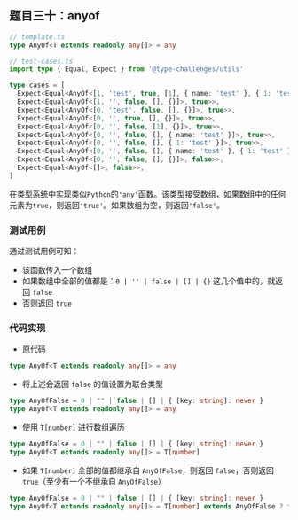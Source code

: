 ## 题目三十：anyof

```ts
// template.ts
type AnyOf<T extends readonly any[]> = any
```

```ts
// test-cases.ts
import type { Equal, Expect } from '@type-challenges/utils'

type cases = [
  Expect<Equal<AnyOf<[1, 'test', true, [1], { name: 'test' }, { 1: 'test' }]>, true>>,
  Expect<Equal<AnyOf<[1, '', false, [], {}]>, true>>,
  Expect<Equal<AnyOf<[0, 'test', false, [], {}]>, true>>,
  Expect<Equal<AnyOf<[0, '', true, [], {}]>, true>>,
  Expect<Equal<AnyOf<[0, '', false, [1], {}]>, true>>,
  Expect<Equal<AnyOf<[0, '', false, [], { name: 'test' }]>, true>>,
  Expect<Equal<AnyOf<[0, '', false, [], { 1: 'test' }]>, true>>,
  Expect<Equal<AnyOf<[0, '', false, [], { name: 'test' }, { 1: 'test' }]>, true>>,
  Expect<Equal<AnyOf<[0, '', false, [], {}]>, false>>,
  Expect<Equal<AnyOf<[]>, false>>,
]
```

在类型系统中实现类似`Python`的`'any'`函数。该类型接受数组，如果数组中的任何元素为`true`，则返回`'true'`。如果数组为空，则返回`'false'`。



### 测试用例

通过测试用例可知：

- 该函数传入一个数组
- 如果数组中全部的值都是：`0 | '' | false | [] | {}` 这几个值中的，就返回 `false`
- 否则返回 `true`



### 代码实现

- 原代码

```ts
type AnyOf<T extends readonly any[]> = any
```

- 将上述会返回 `false` 的值设置为联合类型

```ts
type AnyOfFalse = 0 | "" | false | [] | { [key: string]: never }
type AnyOf<T extends readonly any[]> = any
```

- 使用 `T[number]` 进行数组遍历

```ts
type AnyOfFalse = 0 | "" | false | [] | { [key: string]: never }
type AnyOf<T extends readonly any[]> = T[number]
```

- 如果 `T[number]` 全部的值都继承自 `AnyOfFalse`，则返回 `false`，否则返回`true`（至少有一个不继承自 `AnyOfFalse`）

```ts
type AnyOfFalse = 0 | "" | false | [] | { [key: string]: never }
type AnyOf<T extends readonly any[]> = T[number] extends AnyOfFalse ? false : true
```



